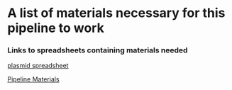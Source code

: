 # A list of materials necessary for this pipeline to work 

### Links to spreadsheets containing materials needed 
[plasmid spreadsheet](https://docs.google.com/spreadsheets/d/1EiEwDnWbqzsCD8k3fvDHnoR7J8rgQmUImkD0E6KNcLU/edit)


[Pipeline Materials](https://docs.google.com/spreadsheets/d/1vmzHv1V1rkYtHcF6NnFz5AmxRwUWkhl_2CdES4Yj3SY/edit#gid=0)
